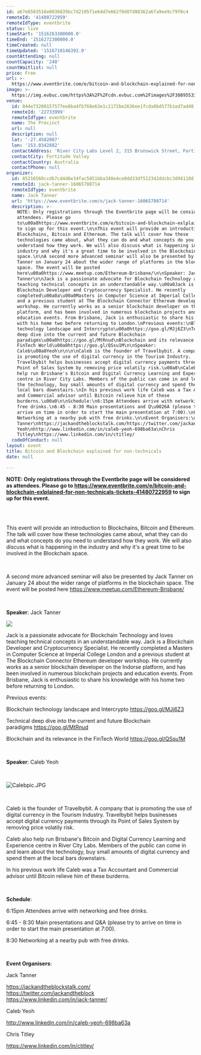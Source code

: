 ```yaml
---
id: a67e6503516e0036839bc7d2195f1e64d7e662f0d87d88362a6fa9ee9c79f0c4
remoteId: '41480722959'
remoteIdType: eventbrite
status: live
timeStart: '1516263300000.0'
timeEnd: '1516272300000.0'
timeCreated: null
timeUpdated: '1516710146392.0'
countAttending: null
countCapacity: '240'
countWaitlist: null
price: Free
url: >-
  https://www.eventbrite.com/e/bitcoin-and-blockchain-explained-for-non-technicals-tickets-41480722959?aff=ebapi
image: >-
  https://img.evbuc.com/https%3A%2F%2Fcdn.evbuc.com%2Fimages%2F38895533%2F12063037281%2F1%2Foriginal.jpg?s=6f6b8ddb749ce773e435911dd0593149
venue:
  id: 844e73280157577ee6ba4fb768e63e1c1172be2636ee1fcda8bd577b1ed7ad48
  remoteId: '22733999'
  remoteIdType: eventbrite
  name: The Precinct
  url: null
  description: null
  lat: '-27.4582007'
  lon: '153.0342882'
  contactAddress: 'River City Labs Level 2, 315 Brunswick Street, Fortitude Valley, QLD 4000'
  contactCity: Fortitude Valley
  contactCountry: Australia
  contactPhone: null
organizer:
  id: 85216560ccdb7cd4d6e34fac5851bba340e4ce0dd33df512342ddcbc3d94110d
  remoteId: jack-tanner-16065780714
  remoteIdType: eventbrite
  name: Jack Tanner
  url: 'https://www.eventbrite.com/o/jack-tanner-16065780714'
  description: >-
    NOTE: Only registrations through the Eventbrite page will be considered as
    attendees. Please go
    to\u00a0https://www.eventbrite.com/e/bitcoin-and-blockchain-exlplained-for-non-technicals-tickets-41480722959
    to sign up for this event.\n\nThis event will provide an introduction to
    Blockchains, Bitcoin and Ethereum. The talk will cover how these
    technologies came about, what they can do and what concepts do you need to
    understand how they work. We will also discuss what is happening in the
    industry and why it's a great time to be involved in the Blockchain
    space.\n\nA second more advanced seminar will also be presented by Jack
    Tanner on January 24 about the wider range of platforms in the blockchain
    space. The event will be posted
    here\u00a0https://www.meetup.com/Ethereum-Brisbane/\n\nSpeaker: Jack
    Tanner\n\nJack is a passionate advocate for Blockchain Technology and loves
    teaching technical concepts in an understandable way.\u00a0Jack is a
    Blockchain Developer and Cryptocurrency Specialist. He recently
    completed\u00a0a\u00a0Masters in Computer Science at Imperial College London
    and a previous student at The Blockchain Connector Ethereum developer
    workshop. He currently works as a senior blockchain developer on the Indorse
    platform, and has been involved in numerous blockchain projects and
    education events. From Brisbane, Jack is enthusiastic to share his knowledge
    with his home two before returning to London.\nPrevious events:\nBlockchain
    technology landscape and Intercrypto\u00a0https://goo.gl/MJj6Z3\nTechnical
    deep dive into the current and future Blockchain
    paradigms\u00a0https://goo.gl/MtRnud\nBlockchain and its relevance in the
    FinTech World\u00a0https://goo.gl/QSsu1M\n\nSpeaker:
    Caleb\u00a0Yeoh\n\n\n\nCaleb is the founder of Travelbybit. A company that
    is promoting the use of digital currency in the Tourism Industry.
    Travelbybit helps businesses accept digital currency payments through its
    Point of Sales System by removing price volatily risk.\u00a0\nCaleb also
    help run Brisbane's Bitcoin and Digital Currency Learning and Experience
    centre in River City Labs. Members of the public can come in and learn about
    the technology, buy small amounts of digital currency and spend them at the
    local bars downstairs.\nIn his previous work life Caleb was a Tax Accountant
    and Commercial advisor until Bitcoin relieve him of these
    burderns.\u00a0\n\nSchedule:\n6:15pm Attendees arrive with networking and
    free drinks.\n6:45 - 8:30 Main presentations and Q\u0026A (please try to
    arrive on time in order to start the main presentation at 7:00).\n8:30
    Networking at a nearby pub with free drinks.\n\nEvent Organisers:\nJack
    Tanner\nhttps://jackandtheblockstalk.com/https://twitter.com/jackandtheblockhttps://www.linkedin.com/in/jack-tanner/\nCaleb
    Yeoh\nhttp://www.linkedin.com/in/caleb-yeoh-698ba63a\nChris
    Titley\nhttps://www.linkedin.com/in/ctitley/
  codeOfConduct: null
layout: event
title: Bitcoin and Blockchain explained for non-technicals
date: null

---
```

<P><STRONG>NOTE: Only registrations through the Eventbrite page will be considered as attendees. Please go to <A HREF="https://www.eventbrite.com/e/bitcoin-and-blockchain-exlplained-for-non-technicals-tickets-41480722959" TARGET="_blank" REL="noopener noreferrer noopener noreferrer">https://www.eventbrite.com/e/bitcoin-and-blockchain-exlplained-for-non-technicals-tickets-41480722959</A> to sign up for this event.</STRONG></P>
<P><BR></P>
<P><SPAN><SPAN><BR>This event will provide an introduction to Blockchains, Bitcoin and Ethereum. The talk will cover how these technologies came about, what they can do and what concepts do you need to understand how they work. We will also discuss what is happening in the industry and why it's a great time to be involved in the Blockchain space.<SPAN><BR></SPAN></SPAN></SPAN></P>
<P><BR></P>
<P>A second more advanced seminar will also be presented by Jack Tanner on January 24 about the wider range of platforms in the blockchain space. The event will be posted here <A HREF="https://www.meetup.com/Ethereum-Brisbane/" TARGET="_blank" REL="noreferrer noopener nofollow noopener noreferrer nofollow">https://www.meetup.com/Ethereum-Brisbane/</A></P>
<P><BR></P>
<P><STRONG>Speaker</STRONG>: Jack Tanner</P>
<P><IMG SRC="https://s.evbuc.com/https_proxy?url=http%3A%2F%2Fi64.tinypic.com%2Fj742go.jpg&sig=ADR2i79o-RtRCt4iUmzLca9JK6zXFfuuhA"></P>
<P>Jack is a passionate advocate for Blockchain Technology and loves teaching technical concepts in an understandable way. <SPAN>Jack is a Blockchain Developer and Cryptocurrency Specialist. He recently completed a </SPAN><SPAN>Masters in Computer Science at Imperial College London and a previous student at The Blockchain Connector Ethereum developer workshop. He currently works as a senior blockchain developer on the Indorse platform, and has been involved in numerous blockchain projects and education events. From Brisbane, Jack is enthusiastic to share his knowledge with his home two before returning to London.</SPAN></P>
<P><SPAN>Previous events:</SPAN></P>
<P><SPAN><SPAN>Blockchain technology landscape and Intercrypto <A HREF="https://goo.gl/MJj6Z3" TARGET="_blank" REL="noreferrer noopener nofollow noopener noreferrer nofollow"><SPAN>https://goo.gl/MJj6Z3</SPAN></A></SPAN></SPAN></P>
<P><SPAN><SPAN><SPAN><SPAN>Technical deep dive into the current and future Blockchain paradigms <A HREF="https://goo.gl/MtRnud" TARGET="_blank" REL="noreferrer noopener nofollow noopener noreferrer nofollow"><SPAN>https://goo.gl/MtRnud</SPAN></A></SPAN></SPAN></SPAN></SPAN></P>
<P><SPAN><SPAN>Blockchain and its relevance in the FinTech World <A HREF="https://goo.gl/QSsu1M" TARGET="_blank" REL="noreferrer noopener nofollow noopener noreferrer nofollow"><SPAN>https://goo.gl/QSsu1M</SPAN></A></SPAN></SPAN></P>
<P><BR></P>
<P><STRONG>Speaker</STRONG><SPAN>: Caleb <SPAN>Yeoh</SPAN></SPAN></P>
<P><BR></P>
<P><SPAN><IMG ALT="Calebpic.JPG" SRC="https://static.wixstatic.com/media/726513_df84c3032bf2440f8e2346cf96c72162~mv2_d_1200_1600_s_2.jpg/v1/crop/x_0,y_158,w_998,h_1088/fill/w_220,h_240,al_c,q_80,usm_0.66_1.00_0.01/726513_df84c3032bf2440f8e2346cf96c72162~mv2_d_1200_1600_s_2.webp"></SPAN></P>
<P><SPAN><BR></SPAN></P>
<P><SPAN>Caleb is the founder of Travelbybit. A company that is promoting the use of digital currency in the Tourism Industry. Travelbybit helps businesses accept digital currency payments through its Point of Sales System by removing price volatily risk. </SPAN></P>
<P>Caleb also help run Brisbane's Bitcoin and Digital Currency Learning and Experience centre in River City Labs. Members of the public can come in and learn about the technology, buy small amounts of digital currency and spend them at the local bars downstairs.</P>
<P>In his previous work life Caleb was a Tax Accountant and Commercial advisor until Bitcoin relieve him of these burderns. </P>
<P><BR></P>
<P><STRONG>Schedule</STRONG>:</P>
<P>6:15pm Attendees arrive with networking and free drinks.</P>
<P>6:45 - 8:30 Main presentations and Q&A (please try to arrive on time in order to start the main presentation at 7:00).</P>
<P>8:30 Networking at a nearby pub with free drinks.</P>
<P><BR></P>
<P><SPAN><STRONG>Event Organisers</STRONG>:</SPAN></P>
<P>Jack Tanner</P>
<P><A HREF="https://jackandtheblockstalk.com/" TARGET="_blank" REL="noreferrer noopener nofollow noopener noreferrer nofollow">https://jackandtheblockstalk.com/</A><BR><A HREF="https://twitter.com/jackandtheblock" TARGET="_blank" REL="noreferrer noopener nofollow noopener noreferrer nofollow">https://twitter.com/jackandtheblock<BR></A><A HREF="https://www.linkedin.com/in/jack-tanner/" TARGET="_blank" REL="noreferrer noopener nofollow noopener noreferrer nofollow">https://www.linkedin.com/in/jack-tanner/</A></P>
<P>Caleb Yeoh</P>
<P><A HREF="http://www.linkedin.com/in/caleb-yeoh-698ba63a" TARGET="_blank" REL="noreferrer noopener nofollow noopener noreferrer nofollow">http://www.linkedin.com/in/caleb-yeoh-698ba63a</A></P>
<P>Chris Titley</P>
<P><A HREF="https://www.linkedin.com/in/ctitley/" TARGET="_blank" REL="noreferrer noopener nofollow noopener noreferrer nofollow">https://www.linkedin.com/in/ctitley/</A></P>
